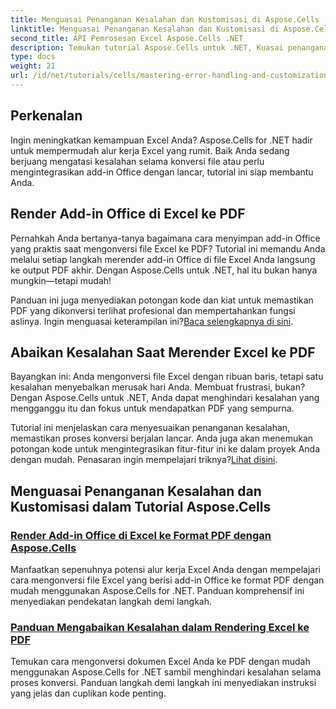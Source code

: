 ```yaml
---
title: Menguasai Penanganan Kesalahan dan Kustomisasi di Aspose.Cells
linktitle: Menguasai Penanganan Kesalahan dan Kustomisasi di Aspose.Cells
second_title: API Pemrosesan Excel Aspose.Cells .NET
description: Temukan tutorial Aspose.Cells untuk .NET, Kuasai penanganan kesalahan, sesuaikan alur kerja Excel, dan ubah add-in Office ke PDF dengan panduan yang mudah.
type: docs
weight: 21
url: /id/net/tutorials/cells/mastering-error-handling-and-customization/
---
```

## Perkenalan

Ingin meningkatkan kemampuan Excel Anda? Aspose.Cells for .NET hadir untuk mempermudah alur kerja Excel yang rumit. Baik Anda sedang berjuang mengatasi kesalahan selama konversi file atau perlu mengintegrasikan add-in Office dengan lancar, tutorial ini siap membantu Anda.  

## Render Add-in Office di Excel ke PDF  

Pernahkah Anda bertanya-tanya bagaimana cara menyimpan add-in Office yang praktis saat mengonversi file Excel ke PDF? Tutorial ini memandu Anda melalui setiap langkah merender add-in Office di file Excel Anda langsung ke output PDF akhir. Dengan Aspose.Cells untuk .NET, hal itu bukan hanya mungkin—tetapi mudah!  

 Panduan ini juga menyediakan potongan kode dan kiat untuk memastikan PDF yang dikonversi terlihat profesional dan mempertahankan fungsi aslinya. Ingin menguasai keterampilan ini?[Baca selengkapnya di sini](./render-office-add-ins-in-excel-to-pdf-format/).  

## Abaikan Kesalahan Saat Merender Excel ke PDF  

Bayangkan ini: Anda mengonversi file Excel dengan ribuan baris, tetapi satu kesalahan menyebalkan merusak hari Anda. Membuat frustrasi, bukan? Dengan Aspose.Cells untuk .NET, Anda dapat menghindari kesalahan yang mengganggu itu dan fokus untuk mendapatkan PDF yang sempurna.  

 Tutorial ini menjelaskan cara menyesuaikan penanganan kesalahan, memastikan proses konversi berjalan lancar. Anda juga akan menemukan potongan kode untuk mengintegrasikan fitur-fitur ini ke dalam proyek Anda dengan mudah. Penasaran ingin mempelajari triknya?[Lihat disini](./guide-ignore-errors-in-excel/).  

## Menguasai Penanganan Kesalahan dan Kustomisasi dalam Tutorial Aspose.Cells
### [Render Add-in Office di Excel ke Format PDF dengan Aspose.Cells](./render-office-add-ins-in-excel-to-pdf-format/)
Manfaatkan sepenuhnya potensi alur kerja Excel Anda dengan mempelajari cara mengonversi file Excel yang berisi add-in Office ke format PDF dengan mudah menggunakan Aspose.Cells for .NET. Panduan komprehensif ini menyediakan pendekatan langkah demi langkah.
### [Panduan Mengabaikan Kesalahan dalam Rendering Excel ke PDF](./guide-ignore-errors-in-excel/)
Temukan cara mengonversi dokumen Excel Anda ke PDF dengan mudah menggunakan Aspose.Cells for .NET sambil menghindari kesalahan selama proses konversi. Panduan langkah demi langkah ini menyediakan instruksi yang jelas dan cuplikan kode penting.